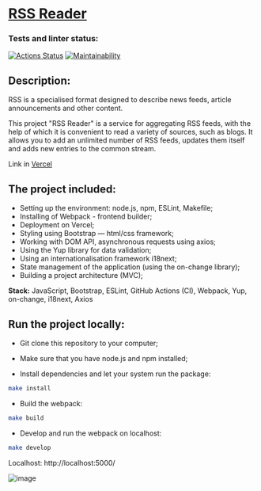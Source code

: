 # [RSS Reader](https://frontend-project-11-psi-blue.vercel.app/)

### Tests and linter status:
[![Actions Status](https://github.com/xyzelena/frontend-project-11/actions/workflows/hexlet-check.yml/badge.svg)](https://github.com/xyzelena/frontend-project-11/actions)
[![Maintainability](https://api.codeclimate.com/v1/badges/efd9c4f7971e4aba4a25/maintainability)](https://codeclimate.com/github/xyzelena/frontend-project-11/maintainability)

## Description: 

RSS is a specialised format designed to describe news feeds, article announcements and other content. 

This project "RSS Reader" is a service for aggregating RSS feeds, with the help of which it is convenient to read a variety of sources, such as blogs. It allows you to add an unlimited number of RSS feeds, updates them itself and adds new entries to the common stream.

Link in [Vercel](https://frontend-project-11-psi-blue.vercel.app/)

## The project included:

* Setting up the environment: node.js, npm, ESLint, Makefile;
* Installing of Webpack - frontend builder;
* Deployment on Vercel; 
* Styling using Bootstrap — html/css framework;
* Working with DOM API, asynchronous requests using axios;
* Using the Yup library for data validation;
* Using an internationalisation framework i18next; 
* State management of the application (using the on-change library); 
* Building a project architecture (MVC); 

__Stack:__ JavaScript, Bootstrap, ESLint, GitHub Actions (CI), Webpack, Yup, on-change, i18next, Axios

## Run the project locally:

* Git clone this repository to your computer;

* Make sure that you have node.js and npm installed;
  
* Install dependencies and let your system run the package:
```bash
make install
```

* Build the webpack:
```bash
make build
```

* Develop and run the webpack on localhost:
```bash
make develop
```
Localhost: http://localhost:5000/

![image](https://github.com/xyzelena/frontend-project-11/assets/111981509/1ae8e397-bb29-45ce-9ea9-5c7299101f63)




